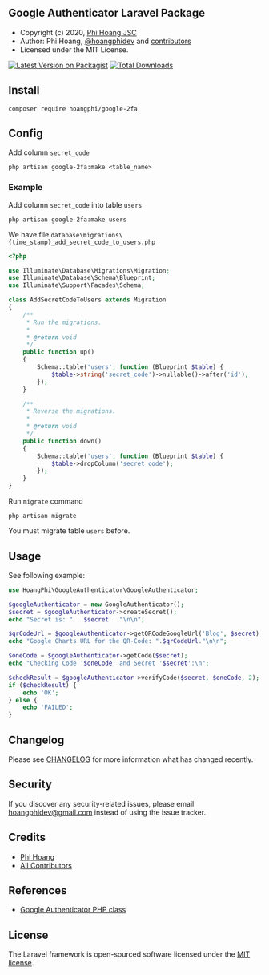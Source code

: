 ## Google Authenticator Laravel Package


* Copyright (c) 2020, [Phi Hoang JSC](https://github.com/hoangphidev)
* Author: Phi Hoang, [@hoangphidev](https://github.com/hoangphidev) and [contributors](https://github.com/hoangphidev/google-2fa/graphs/contributors)
* Licensed under the MIT License.

[![Latest Version on Packagist](https://img.shields.io/packagist/v/hoangphi/google-2fa.svg?style=flat-square)](https://packagist.org/packages/hoangphi/google-2fa)
[![Total Downloads](https://img.shields.io/packagist/dt/hoangphi/google-2fa.svg?style=flat-square)](https://packagist.org/packages/hoangphi/google-2fa)

## Install

```shell
composer require hoangphi/google-2fa
```

## Config

Add column `secret_code`

```shell
php artisan google-2fa:make <table_name>
```

### Example

Add column `secret_code` into table `users`

```shell
php artisan google-2fa:make users
```

We have file `database\migrations\{time_stamp}_add_secret_code_to_users.php`

```php
<?php

use Illuminate\Database\Migrations\Migration;
use Illuminate\Database\Schema\Blueprint;
use Illuminate\Support\Facades\Schema;

class AddSecretCodeToUsers extends Migration
{
    /**
     * Run the migrations.
     *
     * @return void
     */
    public function up()
    {
        Schema::table('users', function (Blueprint $table) {
            $table->string('secret_code')->nullable()->after('id');
        });
    }

    /**
     * Reverse the migrations.
     *
     * @return void
     */
    public function down()
    {
        Schema::table('users', function (Blueprint $table) {
            $table->dropColumn('secret_code');
        });
    }
}

```

Run `migrate` command

```shell
php artisan migrate
```

You must migrate table `users` before.

## Usage

See following example:

```php
use HoangPhi\GoogleAuthenticator\GoogleAuthenticator;

$googleAuthenticator = new GoogleAuthenticator();
$secret = $googleAuthenticator->createSecret();
echo "Secret is: " . $secret . "\n\n";

$qrCodeUrl = $googleAuthenticator->getQRCodeGoogleUrl('Blog', $secret);
echo "Google Charts URL for the QR-Code: ".$qrCodeUrl."\n\n";

$oneCode = $googleAuthenticator->getCode($secret);
echo "Checking Code '$oneCode' and Secret '$secret':\n";

$checkResult = $googleAuthenticator->verifyCode($secret, $oneCode, 2);    // 2 = 2*30sec clock tolerance
if ($checkResult) {
    echo 'OK';
} else {
    echo 'FAILED';
}
```

## Changelog

Please see [CHANGELOG](CHANGELOG.md) for more information what has changed recently.

## Security

If you discover any security-related issues, please email [hoangphidev@gmail.com](mailto:hoangphidev@gmail.com) instead of using the issue tracker.

## Credits

- [Phi Hoang](https://github.com/hoangphidev)
- [All Contributors](../../contributors)

## References

- [Google Authenticator PHP class](https://github.com/PHPGangsta/GoogleAuthenticator)

## License

The Laravel framework is open-sourced software licensed under the [MIT license](https://opensource.org/licenses/MIT).
